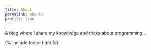 ```yaml
---
title: About
permalink: about/
profile: true
---
```


A blog where I share my knowledge and tricks about programming...

{% include footer.html %}
